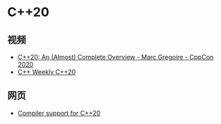 # C++20

## 视频

- [C++20: An (Almost) Complete Overview - Marc Gregoire - CppCon 2020](https://www.youtube.com/watch?v=FRkJCvHWdwQ)
- [C++ Weekly C++20](https://www.youtube.com/playlist?list=PLs3KjaCtOwSYdpfm74DYyd1kOXEhCd1Rv)

## 网页

- [Compiler support for C++20](https://en.cppreference.com/w/cpp/compiler_support/20)

